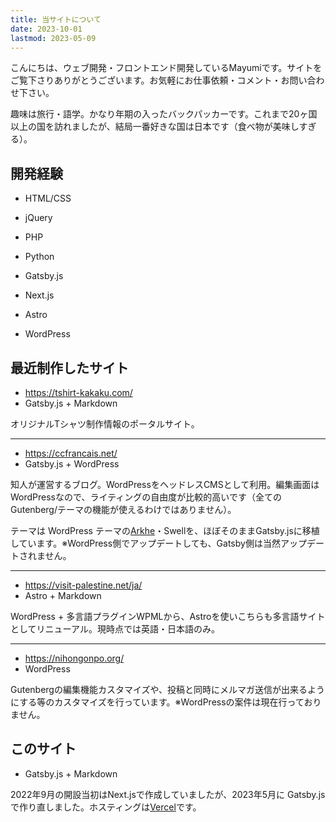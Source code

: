 ```yaml
---
title: 当サイトについて
date: 2023-10-01
lastmod: 2023-05-09
---
```


こんにちは、ウェブ開発・フロントエンド開発しているMayumiです。サイトをご覧下さりありがとうございます。お気軽にお仕事依頼・コメント・お問い合わせ下さい。

趣味は旅行・語学。かなり年期の入ったバックパッカーです。これまで20ヶ国以上の国を訪れましたが、結局一番好きな国は日本です（食べ物が美味しすぎる）。

## 開発経験

- HTML/CSS
- jQuery
- PHP
- Python

- Gatsby.js
- Next.js
- Astro
- WordPress

## 最近制作したサイト

- https://tshirt-kakaku.com/
- Gatsby.js + Markdown

オリジナルTシャツ制作情報のポータルサイト。

---

- https://ccfrancais.net/
- Gatsby.js + WordPress

知人が運営するブログ。WordPressをヘッドレスCMSとして利用。編集画面はWordPressなので、ライティングの自由度が比較的高いです（全ての Gutenberg/テーマの機能が使えるわけではありません）。

テーマは WordPress テーマの[Arkhe](https://arkhe-theme.com/)・Swellを、ほぼそのままGatsby.jsに移植しています。※WordPress側でアップデートしても、Gatsby側は当然アップデートされません。

---

- https://visit-palestine.net/ja/
- Astro + Markdown

WordPress + 多言語プラグインWPMLから、Astroを使いこちらも多言語サイトとしてリニューアル。現時点では英語・日本語のみ。

---

- https://nihongonpo.org/
- WordPress

Gutenbergの編集機能カスタマイズや、投稿と同時にメルマガ送信が出来るようにする等のカスタマイズを行っています。※WordPressの案件は現在行っておりません。

## このサイト

- Gatsby.js + Markdown

2022年9月の開設当初はNext.jsで作成していましたが、2023年5月に Gatsby.jsで作り直しました。ホスティングは[Vercel](https://vercel.com/)です。
